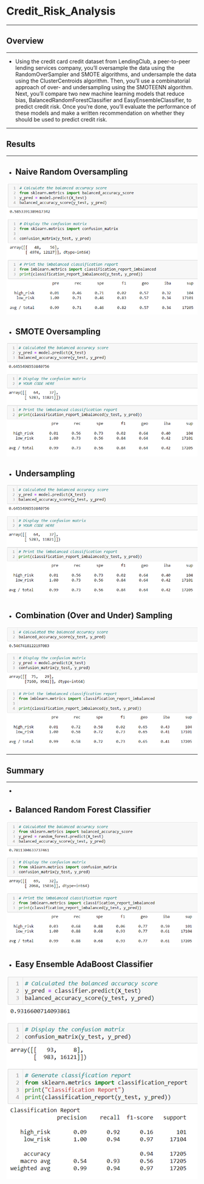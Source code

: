 # Credit_Risk_Analysis

--------------------------------------

## **Overview**

--------------------------------------

- Using the credit card credit dataset from LendingClub, a peer-to-peer lending services company, you’ll oversample the data using the RandomOverSampler and SMOTE algorithms, and undersample the data using the ClusterCentroids algorithm. Then, you’ll use a combinatorial approach of over- and undersampling using the SMOTEENN algorithm. Next, you’ll compare two new machine learning models that reduce bias, BalancedRandomForestClassifier and EasyEnsembleClassifier, to predict credit risk. Once you’re done, you’ll evaluate the performance of these models and make a written recommendation on whether they should be used to predict credit risk.

--------------------------------------

## **Results**

--------------------------------------

- ## **Naive Random Oversampling**
![Naive%20Random%20Oversampling.PNG](https://github.com/Bionicbabes/Credit_Risk_Analysis/blob/main/Re/Naive%20Random%20Oversampling.PNG)


- ## **SMOTE Oversampling**
![SMOTE%20Oversampling.PNG](https://github.com/Bionicbabes/Credit_Risk_Analysis/blob/main/Re/SMOTE%20Oversampling.PNG)


- ## **Undersampling**
![Undersampling.PNG](https://github.com/Bionicbabes/Credit_Risk_Analysis/blob/main/Re/Undersampling.PNG)


- ## **Combination (Over and Under) Sampling**
![Combination%20(Over%20and%20Under)%20Sampling.PNG](https://github.com/Bionicbabes/Credit_Risk_Analysis/blob/main/Re/Combination%20(Over%20and%20Under)%20Sampling.PNG)


--------------------------------------

## **Summary**

--------------------------------------

- 
- ## **Balanced Random Forest Classifier**

![Balanced%20Random%20Forest%20Classifier.PNG](https://github.com/Bionicbabes/Credit_Risk_Analysis/blob/main/Re/Balanced%20Random%20Forest%20Classifier.PNG)

- ## **Easy Ensemble AdaBoost Classifier**

![Easy%20Ensemble%20AdaBoost%20Classifier.PNG](https://github.com/Bionicbabes/Credit_Risk_Analysis/blob/main/Re/Easy%20Ensemble%20AdaBoost%20Classifier.PNG)
